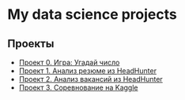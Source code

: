 # My data science projects

## Проекты

* [Проект 0. Игра: Угадай число](https://github.com/AlexexDenimus/sf_ds_projects/tree/master/project_0)
* [Проект 1. Анализ резюме из HeadHunter](https://github.com/AlexexDenimus/sf_ds_projects/tree/master/project_1)
* [Проект 2. Анализ вакансий из HeadHunter](https://github.com/AlexexDenimus/sf_ds_projects/tree/master/project_2)
* [Проект 3. Соревнование на Kaggle](https://github.com/AlexexDenimus/sf_ds_projects/tree/master/project_3)
